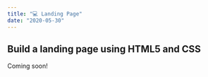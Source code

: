 ```yaml
---
title: "💻 Landing Page"
date: "2020-05-30"
---
```


## Build a landing page using HTML5 and CSS

Coming soon!
